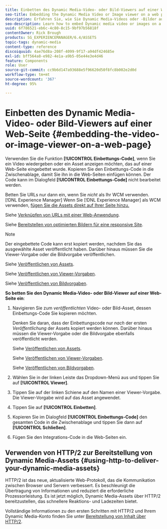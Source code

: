 ```yaml
---
title: Einbetten des Dynamic Media-Video- oder Bild-Viewers auf einer Web-Seite
seo-title: Embedding the Dynamic Media Video or Image viewer on a web page
description: Erfahren Sie, wie Sie Dynamic Media-Videos oder -Bilder auf einer Web-Seite einbetten.
seo-description: Learn how to embed Dynamic media video or images on a web page
uuid: 6f786521-eb6c-4c80-8c15-9bf97b56818f
contentOwner: Rick Brough
products: SG_EXPERIENCEMANAGER/6.4/ASSETS
topic-tags: dynamic-media
content-type: reference
discoiquuid: 4ae76d8a-208f-4099-9f17-a94df424685e
exl-id: bff564a8-e982-4e1a-a9b5-05e44e3e4d46
feature: Components
role: User
source-git-commit: cc9b6d147a93688e5f96620d50f8fc8b002e2d0d
workflow-type: tm+mt
source-wordcount: '367'
ht-degree: 95%

---
```


# Einbetten des Dynamic Media-Video- oder Bild-Viewers auf einer Web-Seite {#embedding-the-video-or-image-viewer-on-a-web-page}

Verwenden Sie die Funktion **[!UICONTROL Einbettungs-Code]**, wenn Sie ein Video wiedergeben oder ein Asset anzeigen möchten, das auf einer Web-Seite eingebettet wurde. Kopieren Sie den Einbettungs-Code in die Zwischenablage, damit Sie ihn in die Web-Seiten einfügen können. Der Code kann im Dialogfeld **[!UICONTROL Einbettungs-Code]** nicht bearbeitet werden.

Betten Sie URLs nur dann ein, wenn Sie _nicht_ als Ihr WCM verwenden. [!DNL Experience Manager] Wenn Sie [!DNL Experience Manager] als WCM verwenden, [fügen Sie die Assets direkt auf Ihrer Seite hinzu.](adding-dynamic-media-assets-to-pages.md)

Siehe [Verknüpfen von URLs mit einer Web-Anwendung](linking-urls-to-yourwebapplication.md).

Siehe [Bereitstellen von optimierten Bildern für eine responsive Site](responsive-site.md).

>[!NOTE]
>
>Der eingebettete Code kann erst kopiert werden, nachdem Sie das ausgewählte Asset veröffentlicht haben. Darüber hinaus müssen Sie die Viewer-Vorgabe oder die Bildvorgabe veröffentlichen.
>
>Siehe [Veröffentlichen von Assets](publishing-dynamicmedia-assets.md).
>
>Siehe [Veröffentlichen von Viewer-Vorgaben](managing-viewer-presets.md#publishing-viewer-presets).
>
>Siehe [Veröffentlichen von Bildvorgaben](managing-image-presets.md#publishing-image-presets).

**So betten Sie den Dynamic Media-Video- oder Bild-Viewer auf einer Web-Seite ein**:

1. Navigieren Sie zum *veröffentlichten* Video- oder Bild-Asset, dessen Einbettungs-Code Sie kopieren möchten.

   Denken Sie daran, dass der Einbettungscode nur *nach* der ersten *Veröffentlichung* der Assets kopiert werden können. Darüber hinaus müssen die Viewer-Vorgabe oder die Bildvorgabe ebenfalls veröffentlicht werden.

   Siehe [Veröffentlichen von Assets](publishing-dynamicmedia-assets.md).

   Siehe [Veröffentlichen von Viewer-Vorgaben](managing-viewer-presets.md#publishing-viewer-presets).

   Siehe [Veröffentlichen von Bildvorgaben](managing-image-presets.md#publishing-image-presets).

1. Wählen Sie in der linken Leiste das Dropdown-Menü aus und tippen Sie auf **[!UICONTROL Viewer]**.
1. Tippen Sie auf der linken Schiene auf den Namen einer Viewer-Vorgabe. Die Viewer-Vorgabe wird auf das Asset angewendet.
1. Tippen Sie auf **[!UICONTROL Einbetten]**.
1. Kopieren Sie im Dialogfeld **[!UICONTROL Einbettungs-Code]** den gesamten Code in die Zwischenablage und tippen Sie dann auf **[!UICONTROL Schließen]**.
1. Fügen Sie den Integrations-Code in die Web-Seiten ein.

## Verwenden von HTTP/2 zur Bereitstellung von Dynamic Media-Assets   {#using-http-to-deliver-your-dynamic-media-assets}

HTTP/2 ist das neue, aktualisierte Web-Protokoll, das die Kommunikation zwischen Browser und Servern verbessert. Es beschleunigt die Übertragung von Informationen und reduziert die erforderliche Prozessorleistung. Es ist jetzt möglich, Dynamic Media-Assets über HTTP/2 bereitzustellen, das schnellere Reaktions- und Ladezeiten bietet.

Vollständige Informationen zu den ersten Schritten mit HTTP/2 und Ihrem Dynamic Media-Konto finden Sie unter [Bereitstellung von Inhalt über HTTP/2](http2.md).
